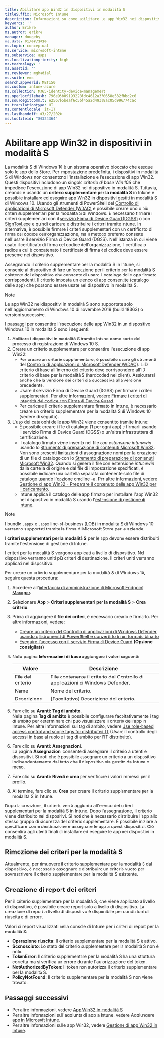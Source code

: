 ```yaml
---
title: Abilitare app Win32 in dispositivi in modalità S
titleSuffix: Microsoft Intune
description: Informazioni su come abilitare le app Win32 nei dispositivi in modalità S usando Microsoft Intune.
keywords: ''
author: Erikre
ms.author: erikre
manager: dougeby
ms.date: 01/08/2020
ms.topic: conceptual
ms.service: microsoft-intune
ms.subservice: apps
ms.localizationpriority: high
ms.technology: ''
ms.assetid: ''
ms.reviewer: mghadial
ms.suite: ems
search.appverid: MET150
ms.custom: intune-azure
ms.collection: M365-identity-device-management
ms.openlocfilehash: 796e95b09193228fdc4612a370658e532fbbd2c6
ms.sourcegitcommit: e2567b5beaf6c5bf45a2d493b8ac05d996774cac
ms.translationtype: HT
ms.contentlocale: it-IT
ms.lasthandoff: 03/27/2020
ms.locfileid: "80324364"
---
```

# <a name="enable-win32-apps-on-s-mode-devices"></a>Abilitare app Win32 in dispositivi in modalità S

La [modalità S di Windows 10](https://docs.microsoft.com/windows/deployment/s-mode) è un sistema operativo bloccato che esegue solo le app dello Store. Per impostazione predefinita, i dispositivi in modalità S di Windows non consentono l'installazione e l'esecuzione di app Win32. Questi dispositivi includono un singolo *criterio di base Win 10S* che impedisce l'esecuzione di app Win32 nel dispositivo in modalità S. Tuttavia, creando e usando un **criterio supplementare per la modalità S** in Intune è possibile installare ed eseguire app Win32 in dispositivi gestiti in modalità S di Windows 10. Usando gli strumenti di PowerShell del [Controllo di applicazioni di Microsoft Defender (WDAC)](https://docs.microsoft.com/windows/security/threat-protection/windows-defender-application-control/windows-defender-application-control) è possibile creare uno o più criteri supplementari per la modalità S di Windows. È necessario firmare i criteri supplementari con il [servizio Firma di Device Guard (DGSS)](https://go.microsoft.com/fwlink/?linkid=2095629) o con [SignTool.exe](https://docs.microsoft.com/windows/security/threat-protection/windows-defender-application-control/use-signed-policies-to-protect-windows-defender-application-control-against-tampering) e quindi caricare e distribuire i criteri tramite Intune. In alternativa, è possibile firmare i criteri supplementari con un certificato di firma del codice dell'organizzazione, ma il metodo preferito consiste nell'usare il servizio Firma di Device Guard (DGSS). Nell'istanza in cui viene usato il certificato di firma del codice dell'organizzazione, il certificato radice a cui è concatenato il certificato di firma del codice deve essere presente nel dispositivo.

Assegnando il criterio supplementare per la modalità S in Intune, si consente al dispositivo di fare un'eccezione per il criterio per la modalità S esistente del dispositivo che consente di usare il catalogo delle app firmate corrispondenti. Il criterio imposta un elenco di app consentite (catalogo delle app) che possono essere usate nel dispositivo in modalità S.

> [!NOTE]
> Le app Win32 nei dispositivi in modalità S sono supportate solo nell'aggiornamento di Windows 10 di novembre 2019 (build 18363) o versioni successive.

<!-- Add WDAC tooling diagram  -->

I passaggi per consentire l'esecuzione delle app Win32 in un dispositivo Windows 10 in modalità S sono i seguenti:

1. Abilitare i dispositivi in modalità S tramite Intune come parte del processo di registrazione di Windows 10 S.
2. Creare un criterio supplementare per consentire l'esecuzione di app Win32:
   - Per creare un criterio supplementare, è possibile usare gli strumenti del [Controllo di applicazioni di Microsoft Defender (WDAC)](https://docs.microsoft.com/windows/security/threat-protection/windows-defender-application-control/windows-defender-application-control). L'ID criterio di base all'interno del criterio deve corrispondere all'ID criterio di base per la modalità S (hardcoded nel client). Assicurarsi anche che la versione dei criteri sia successiva alla versione precedente.
   - Usare il servizio Firma di Device Guard (DGSS) per firmare i criteri supplementari. Per altre informazioni, vedere [Firmare i criteri di integrità del codice con Firma di Device Guard](https://docs.microsoft.com/microsoft-store/sign-code-integrity-policy-with-device-guard-signing).
   - Per caricare il criterio supplementare firmato in Intune, è necessario creare un criterio supplementare per la modalità S di Windows 10 (vedere di seguito).
3. L'uso dei cataloghi delle app Win32 viene consentito tramite Intune:
   - È possibile creare i file di catalogo (1 per ogni app) e firmarli usando il servizio Firma di Device Guard (DGSS) o un'altra infrastruttura di certificazione.
   - Il catalogo firmato viene inserito nel file *con estensione intunewin* usando lo [Strumento di preparazione di contenuti Microsoft Win32](https://go.microsoft.com/fwlink/?linkid=2065730). Non sono presenti limitazioni di assegnazione nomi per la creazione di un file di catalogo con lo [Strumento di preparazione di contenuti Microsoft Win32](https://go.microsoft.com/fwlink/?linkid=2065730). Quando si genera il file con estensione *intunewin* dalla cartella di origine e dal file di impostazione specificati, è possibile indicare una cartella separata contenente solo file di catalogo usando l'opzione cmdline -a. Per altre informazioni, vedere [Gestione di app Win32 - Preparare il contenuto delle app Win32 per il caricamento](apps-win32-app-management.md#prepare-the-win32-app-content-for-upload).
   - Intune applica il catalogo delle app firmato per installare l'app Win32 nel dispositivo in modalità S usando l'[estensione di gestione di Intune](intune-management-extension.md).

> [!NOTE]
> I bundle `.appx` e `.appx` line-of-business (LOB) in modalità S di Windows 10 verranno supportati tramite la firma di Microsoft Store per le aziende.
>
> I **criteri supplementari per la modalità S** per le app devono essere distribuiti tramite l'estensione di gestione di Intune.
>
> I criteri per la modalità S vengono applicati a livello di dispositivo. Nel dispositivo verranno uniti più criteri di destinazione. Il criteri uniti verranno applicati nel dispositivo.

Per creare un criterio supplementare per la modalità S di Windows 10, seguire questa procedura:

1. Accedere all'[interfaccia di amministrazione di Microsoft Endpoint Manager](https://go.microsoft.com/fwlink/?linkid=2109431).
2. Selezionare **App** > **Criteri supplementari per la modalità S** > **Crea criterio**.
3. Prima di aggiungere il **file dei criteri**, è necessario crearlo e firmarlo. Per altre informazioni, vedere:
    - [Creare un criterio del Controllo di applicazioni di Windows Defender usando gli strumenti di PowerShell e convertirlo in un formato binario](https://go.microsoft.com/fwlink/?linkid=2095387)
    - [Eseguire l'accesso con il servizio Firma di Device Guard](https://go.microsoft.com/fwlink/?linkid=2095629) **(Opzione consigliata)**

4. Nella pagina **Informazioni di base** aggiungere i valori seguenti:

    | Valore | Descrizione |
    |--------------|------------------------------------------------|
    | File del criterio | File contenente il criterio del Controllo di applicazioni di Windows Defender. |
    | Name | Nome del criterio. |
    | Descrizione | [Facoltativo] Descrizione del criterio. |

5. Fare clic su **Avanti: Tag di ambito**.<br>
   Nella pagina **Tag di ambito** è possibile configurare facoltativamente i tag di ambito per determinare chi può visualizzare il criterio dell'app in Intune. Per altre informazioni sui tag di ambito, vedere [Use role-based access control and scope tags for distributed IT](../fundamentals/scope-tags.md) (Usare il controllo degli accessi in base al ruolo e i tag di ambito per l'IT distribuito).

6. Fare clic su **Avanti: Assegnazioni**.<br>
   La pagina **Assegnazioni** consente di assegnare il criterio a utenti e dispositivi. Si noti che è possibile assegnare un criterio a un dispositivo indipendentemente dal fatto che il dispositivo sia gestito da Intune o meno.
7. Fare clic su **Avanti: Rivedi e crea** per verificare i valori immessi per il profilo.
8. Al termine, fare clic su **Crea** per creare il criterio supplementare per la modalità S in Intune.

Dopo la creazione, il criterio verrà aggiunto all'elenco dei criteri supplementari per la modalità S in Intune. Dopo l'assegnazione, il criterio viene distribuito nei dispositivi. Si noti che è necessario distribuire l'app allo stesso gruppo di sicurezza del criterio supplementare. È possibile iniziare a specificare come destinazione e assegnare le app a questi dispositivi. Ciò consentirà agli utenti finali di installare ed eseguire le app nei dispositivi in modalità S.

## <a name="removal-of-s-mode-policy"></a>Rimozione dei criteri per la modalità S

Attualmente, per rimuovere il criterio supplementare per la modalità S dal dispositivo, è necessario assegnare e distribuire un criterio vuoto per sovrascrivere il criterio supplementare per la modalità S esistente.

## <a name="policy-reporting"></a>Creazione di report dei criteri

Per il criterio supplementare per la modalità S, che viene applicato a livello di dispositivo, è possibile creare report solo a livello di dispositivo. La creazione di report a livello di dispositivo è disponibile per condizioni di riuscita e di errore.

Valori di report visualizzati nella console di Intune per i criteri di report per la modalità S:
- **Operazione riuscita**: Il criterio supplementare per la modalità S è attivo.
- **Sconosciuto**: Lo stato del criterio supplementare per la modalità S non è noto.
- **TokenError**: Il criterio supplementare per la modalità S ha una struttura corretta ma si verifica un errore durante l'autorizzazione del token.
- **NotAuthorizedByToken**: Il token non autorizza il criterio supplementare per la modalità S.
- **PolicyNotFound**: Il criterio supplementare per la modalità S non viene trovato.

## <a name="next-steps"></a>Passaggi successivi

- Per altre informazioni, vedere [App Win32 in modalità S](https://docs.microsoft.com/windows/security/threat-protection/windows-defender-application-control/lob-win32-apps-on-s).
- Per altre informazioni sull'aggiunta di app a Intune, vedere [Aggiungere app in Microsoft Intune](apps-add.md).
- Per altre informazioni sulle app Win32, vedere [Gestione di app Win32 in Intune](apps-win32-app-management.md).
